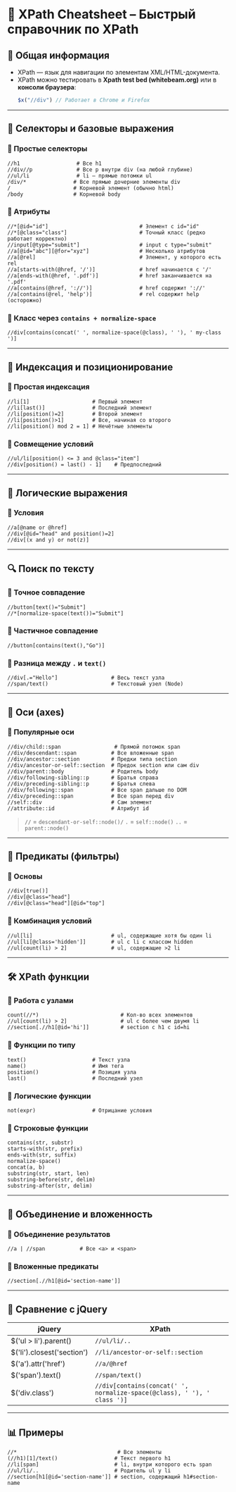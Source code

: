 # 🧭 XPath Cheatsheet – Быстрый справочник по XPath   

## 📌 Общая информация

- XPath — язык для навигации по элементам XML/HTML-документа.
- XPath можно тестировать в **Xpath test bed (whitebeam.org)** или в **консоли браузера**:
  ```javascript
  $x("//div") // Работает в Chrome и Firefox
  ```

---

## 📁 Селекторы и базовые выражения

### 🔹 Простые селекторы
```xpath
//h1                  # Все h1
//div//p              # Все p внутри div (на любой глубине)
//ul/li               # li — прямые потомки ul
/div/*               # Все прямые дочерние элементы div
/                    # Корневой элемент (обычно html)
/body                # Корневой body
```

### 🔹 Атрибуты
```xpath
//*[@id="id"]                             # Элемент с id="id"
//*[@class="class"]                       # Точный класс (редко работает корректно)
//input[@type="submit"]                   # input с type="submit"
//a[@id="abc"][@for="xyz"]                # Несколько атрибутов
//a[@rel]                                 # Элемент, у которого есть rel
//a[starts-with(@href, '/')]              # href начинается с '/'
//a[ends-with(@href, '.pdf')]             # href заканчивается на '.pdf'
//a[contains(@href, '://')]               # href содержит '://'
//a[contains(@rel, 'help')]               # rel содержит help (осторожно)
```

### 🔹 Класс через `contains + normalize-space`
```xpath
//div[contains(concat(' ', normalize-space(@class), ' '), ' my-class ')]
```

---

## 🔢 Индексация и позиционирование

### 🔹 Простая индексация
```xpath
//li[1]                    # Первый элемент
//li[last()]               # Последний элемент
//li[position()=2]         # Второй элемент
//li[position()>1]         # Все, начиная со второго
//li[position() mod 2 = 1] # Нечётные элементы
```

### 🔹 Совмещение условий
```xpath
//ul/li[position() <= 3 and @class="item"]
//div[position() = last() - 1]    # Предпоследний
```

---

## 🧠 Логические выражения

### 🔹 Условия
```xpath
//a[@name or @href]
//div[@id="head" and position()=2]
//div[(x and y) or not(z)]
```

---
 
## 🔍 Поиск по тексту

### 🔹 Точное совпадение
```xpath
//button[text()="Submit"]
//*[normalize-space(text())="Submit"]
```

### 🔹 Частичное совпадение
```xpath
//button[contains(text(),"Go")]
```

### 🔹 Разница между `.` и `text()`
```xpath
//div[.="Hello"]                 # Весь текст узла
//span/text()                    # Текстовый узел (Node)
```

---

## 🌲 Оси (axes)

### 🔹 Популярные оси
```xpath
//div/child::span                 # Прямой потомок span
//div/descendant::span           # Все вложенные span
//div/ancestor::section          # Предки типа section
//div/ancestor-or-self::section  # Предок section или сам div
//div/parent::body               # Родитель body
//div/following-sibling::p       # Братья справа
//div/preceding-sibling::p       # Братья слева
//div/following::span            # Все span дальше по DOM
//div/preceding::span            # Все span перед div
//self::div                      # Сам элемент
//attribute::id                  # Атрибут id
```

> `//` = `descendant-or-self::node()/`
> `.` = `self::node()`
> `..` = `parent::node()`

---

## 🧬 Предикаты (фильтры)

### 🔹 Основы
```xpath
//div[true()]
//div[@class="head"]
//div[@class="head"][@id="top"]
```

### 🔹 Комбинация условий
```xpath
//ul[li]                         # ul, содержащие хотя бы один li
//ul[li[@class='hidden']]        # ul с li с классом hidden
//ul[count(li) > 2]              # ul, содержащие >2 li
```

---

## 🛠 XPath функции

### 🔹 Работа с узлами
```xpath
count(//*)                          # Кол-во всех элементов
//ul[count(li) > 2]                 # ul с более чем двумя li
//section[.//h1[@id='hi']]          # section с h1 с id=hi
```

### 🔹 Функции по типу
```xpath
text()                     # Текст узла
name()                     # Имя тега
position()                 # Позиция узла
last()                     # Последний узел
```

### 🔹 Логические функции
```xpath
not(expr)                  # Отрицание условия
```

### 🔹 Строковые функции
```xpath
contains(str, substr)
starts-with(str, prefix)
ends-with(str, suffix)
normalize-space()
concat(a, b)
substring(str, start, len)
substring-before(str, delim)
substring-after(str, delim)
```

---

## 🔗 Объединение и вложенность

### 🔹 Объединение результатов
```xpath
//a | //span           # Все <a> и <span>
```

### 🔹 Вложенные предикаты
```xpath
//section[.//h1[@id='section-name']]
```

---

## 🧪 Сравнение с jQuery

| jQuery                         | XPath |
|-------------------------------|-------|
| $('ul > li').parent()         | `//ul/li/..` |
| $('li').closest('section')    | `//li/ancestor-or-self::section` |
| $('a').attr('href')           | `//a/@href` |
| $('span').text()              | `//span/text()` |
| $('div.class')                | `//div[contains(concat(' ', normalize-space(@class), ' '), ' class ')]` |

---

## 📊 Примеры

```xpath
//*                                # Все элементы
(//h1)[1]/text()                  # Текст первого h1
//li[span]                        # li, внутри которого есть span
//ul/li/..                        # Родитель ul у li
//section[h1[@id='section-name']] # section, содержащий h1#section-name
```

```
